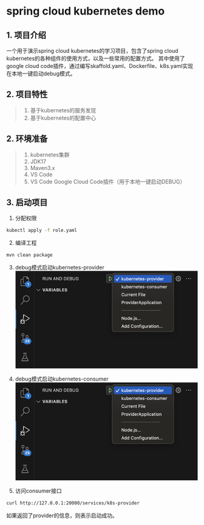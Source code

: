 # spring cloud kubernetes demo
## 1. 项目介绍
一个用于演示spring cloud kubernetes的学习项目，包含了spring cloud kubernetes的各种组件的使用方式，以及一些常用的配置方式。
其中使用了google cloud code插件，通过编写skaffold.yaml、Dockerfile、k8s.yaml实现在本地一键启动debug模式。

## 2. 项目特性
> 1. 基于kubernetes的服务发现
> 2. 基于kubernetes的配置中心

## 2. 环境准备
> 1. kubernetes集群
> 2. JDK17
> 3. Maven3.x
> 4. VS Code
> 5. VS Code Google Cloud Code插件（用于本地一键启动DEBUG）

## 3. 启动项目
1. 分配权限
```` bash
kubectl apply -f role.yaml
````
2. 编译工程
```` bash
mvn clean package
````

3. debug模式启动kubernetes-provider
![启动provider](./docs/imgs/debug-start.png)

4. debug模式启动kubernetes-consumer
![启动consumer](./docs/imgs/debug-start.png)

5. 访问consumer接口
````bash
curl http://127.0.0.1:20000/services/k8s-provider
````
如果返回了provider的信息，则表示启动成功。